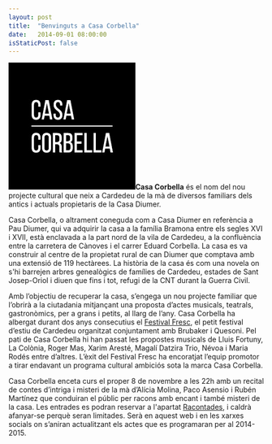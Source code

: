 ```yaml
---
layout: post
title:  "Benvinguts a Casa Corbella"
date:   2014-09-01 08:00:00
isStaticPost: false
---
```


![alt text](/img/logos/logoNormal.jpg "Logo Casa Corbella")**Casa Corbella** és el nom del nou projecte cultural que neix a Cardedeu de la mà de diversos familiars dels antics i actuals propietaris de la Casa Diumer. 

Casa Corbella, o altrament coneguda com a Casa Diumer en referència a Pau Diumer, qui va adquirir la casa a la família Bramona entre els segles XVI i XVII, està enclavada a la part nord de la vila de Cardedeu, a la confluència entre la carretera de Cànoves i el carrer Eduard Corbella. La casa es va construir al centre de la propietat rural de can Diumer que comptava amb una extensió de 119 hectàrees. La història de la casa és com una novela on s'hi barrejen arbres genealògics de famílies de Cardedeu, estades de Sant Josep-Oriol i diuen que fins i tot, refugi de la CNT durant la Guerra Civil. 

Amb l’objectiu de recuperar la casa, s’engega un nou projecte familiar que l’obrirà a la ciutadania mitjançant una proposta d’actes musicals, teatrals, gastronòmics, per a grans i petits, al llarg de l’any. Casa Corbella ha albergat durant dos anys consecutius el <a href="http://www.festivalfresc.cat" target="_blank">Festival Fresc</a>, el petit festival d’estiu de Cardedeu organitzat conjuntament amb Brubaker i Quesoni. Pel pati de Casa Corbella hi han passat les propostes musicals de Lluis Fortuny, La Colònia, Roger Mas, Xarim Aresté, Magalí Datzira Trio, Névoa i Maria Rodés entre d’altres. L’èxit del Festival Fresc ha encoratjat l’equip promotor a tirar endavant un programa cultural ambiciós sota la marca Casa Corbella. 

Casa Corbella enceta curs el proper 8 de novembre a les 22h amb un recital de contes d’intriga i misteri de la mà d’Alícia Molina, Paco Asensio i Rubén Martínez que conduiran el públic per racons amb encant i també misteri de la casa. Les entrades es podran reservar a l'apartat <a href="http://www.casacorbella.cat/racontades" target="_blank">Racontades</a>, i caldrà afanyar-se perquè seran limitades. Serà en aquest web i en les xarxes socials on s’aniran actualitzant els actes que es programaran per al 2014-2015.
